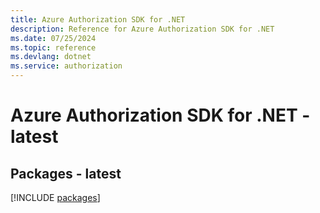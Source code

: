 ```yaml
---
title: Azure Authorization SDK for .NET
description: Reference for Azure Authorization SDK for .NET
ms.date: 07/25/2024
ms.topic: reference
ms.devlang: dotnet
ms.service: authorization
---
```

# Azure Authorization SDK for .NET - latest
## Packages - latest
[!INCLUDE [packages](authorization-index.md)]